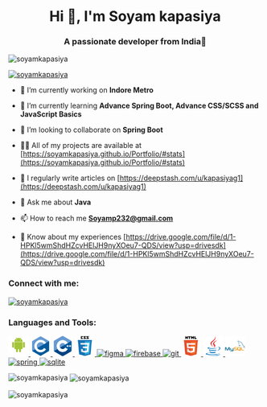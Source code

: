 <h1 align="center">Hi 👋, I'm Soyam kapasiya</h1>
<h3 align="center">A passionate developer from India🚀</h3>

<p align="left"> <img src="https://komarev.com/ghpvc/?username=soyamkapasiya&label=Profile%20views&color=0e75b6&style=flat" alt="soyamkapasiya" /> </p>

<p align="left"> <a href="https://github.com/ryo-ma/github-profile-trophy"><img src="https://github-profile-trophy.vercel.app/?username=soyamkapasiya" alt="soyamkapasiya" /></a> </p>

- 🔭 I’m currently working on **Indore Metro**

- 🌱 I’m currently learning **Advance Spring Boot, Advance CSS/SCSS and JavaScript Basics**

- 👯 I’m looking to collaborate on **Spring Boot**

- 👨‍💻 All of my projects are available at [https://soyamkapasiya.github.io/Portfolio/#stats](https://soyamkapasiya.github.io/Portfolio/#stats)

- 📝 I regularly write articles on [https://deepstash.com/u/kapasiyag1](https://deepstash.com/u/kapasiyag1)

- 💬 Ask me about **Java**

- 📫 How to reach me **Soyamp232@gmail.com**

- 📄 Know about my experiences [https://drive.google.com/file/d/1-HPKl5wmShdHZcvHElJH9nyXOeu7-QDS/view?usp=drivesdk](https://drive.google.com/file/d/1-HPKl5wmShdHZcvHElJH9nyXOeu7-QDS/view?usp=drivesdk)

<h3 align="left">Connect with me:</h3>
<p align="left">
<a href="https://www.leetcode.com/soyamkapasiya" target="blank"><img align="center" src="https://raw.githubusercontent.com/rahuldkjain/github-profile-readme-generator/master/src/images/icons/Social/leet-code.svg" alt="soyamkapasiya" height="30" width="40" /></a>
</p>

<h3 align="left">Languages and Tools:</h3>
<p align="left"> <a href="https://developer.android.com" target="_blank" rel="noreferrer"> <img src="https://raw.githubusercontent.com/devicons/devicon/master/icons/android/android-original-wordmark.svg" alt="android" width="40" height="40"/> </a> <a href="https://www.cprogramming.com/" target="_blank" rel="noreferrer"> <img src="https://raw.githubusercontent.com/devicons/devicon/master/icons/c/c-original.svg" alt="c" width="40" height="40"/> </a> <a href="https://www.w3schools.com/cpp/" target="_blank" rel="noreferrer"> <img src="https://raw.githubusercontent.com/devicons/devicon/master/icons/cplusplus/cplusplus-original.svg" alt="cplusplus" width="40" height="40"/> </a> <a href="https://www.w3schools.com/css/" target="_blank" rel="noreferrer"> <img src="https://raw.githubusercontent.com/devicons/devicon/master/icons/css3/css3-original-wordmark.svg" alt="css3" width="40" height="40"/> </a> <a href="https://www.figma.com/" target="_blank" rel="noreferrer"> <img src="https://www.vectorlogo.zone/logos/figma/figma-icon.svg" alt="figma" width="40" height="40"/> </a> <a href="https://firebase.google.com/" target="_blank" rel="noreferrer"> <img src="https://www.vectorlogo.zone/logos/firebase/firebase-icon.svg" alt="firebase" width="40" height="40"/> </a> <a href="https://git-scm.com/" target="_blank" rel="noreferrer"> <img src="https://www.vectorlogo.zone/logos/git-scm/git-scm-icon.svg" alt="git" width="40" height="40"/> </a> <a href="https://www.w3.org/html/" target="_blank" rel="noreferrer"> <img src="https://raw.githubusercontent.com/devicons/devicon/master/icons/html5/html5-original-wordmark.svg" alt="html5" width="40" height="40"/> </a> <a href="https://www.java.com" target="_blank" rel="noreferrer"> <img src="https://raw.githubusercontent.com/devicons/devicon/master/icons/java/java-original.svg" alt="java" width="40" height="40"/> </a> <a href="https://www.mysql.com/" target="_blank" rel="noreferrer"> <img src="https://raw.githubusercontent.com/devicons/devicon/master/icons/mysql/mysql-original-wordmark.svg" alt="mysql" width="40" height="40"/> </a> <a href="https://spring.io/" target="_blank" rel="noreferrer"> <img src="https://www.vectorlogo.zone/logos/springio/springio-icon.svg" alt="spring" width="40" height="40"/> </a> <a href="https://www.sqlite.org/" target="_blank" rel="noreferrer"> <img src="https://www.vectorlogo.zone/logos/sqlite/sqlite-icon.svg" alt="sqlite" width="40" height="40"/> </a> </p>

<p><img align="left" src="https://github-readme-stats.vercel.app/api/top-langs?username=soyamkapasiya&show_icons=true&locale=en&layout=compact" alt="soyamkapasiya" /></p>

<p>&nbsp;<img align="center" src="https://github-readme-stats.vercel.app/api?username=soyamkapasiya&show_icons=true&locale=en" alt="soyamkapasiya" /></p>

<p><img align="center" src="https://github-readme-streak-stats.herokuapp.com/?user=soyamkapasiya&" alt="soyamkapasiya" /></p>
